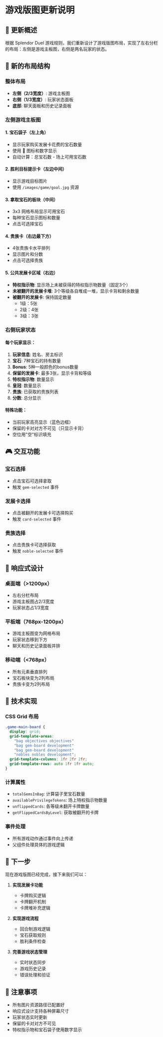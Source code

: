 # 游戏版图更新说明

## 🎯 更新概述

根据 Splendor Duel 游戏规则，我们重新设计了游戏版图布局，实现了左右分栏的布局：左侧是游戏主板图，右侧是两名玩家的状态。

## 🔄 新的布局结构

### 整体布局
- **左侧（2/3宽度）**: 游戏主板图
- **右侧（1/3宽度）**: 玩家状态面板
- **底部**: 聊天面板和历史记录面板

### 左侧游戏主板图

#### 1. 宝石袋子（左上角）
- 显示玩家购买发展卡花费的宝石数量
- 使用 💎 图标和数字显示
- 自动计算：总宝石数 - 场上可用宝石数

#### 2. 胜利目标提示卡（左边中间）
- 显示游戏目标图片
- 使用 `/images/game/goal.jpg` 资源

#### 3. 拿取宝石的板块（中间）
- 3x3 网格布局显示可用宝石
- 每种宝石显示图标和数量
- 点击可选择宝石

#### 4. 贵族卡（右边最下方）
- 4张贵族卡水平排列
- 显示图片和分数
- 点击可选择贵族

#### 5. 公共发展卡区域（右边）
- **特权指示物**: 显示场上未被获得的特权指示物数量（固定3个）
- **未被翻开的发展卡堆**: 3个等级各自堆成一堆，显示卡背和剩余数量
- **被翻开的发展卡**: 保持固定数量
  - 1级：5张
  - 2级：4张
  - 3级：3张

### 右侧玩家状态

#### 每个玩家显示：
1. **玩家信息**: 姓名、房主标识
2. **宝石**: 7种宝石的持有数量
3. **Bonus**: 5种一般颜色的bonus数量
4. **保留的发展卡**: 最多3张，显示卡背和等级
5. **特权指示物**: 数量显示
6. **皇冠**: 数量显示
7. **贵族**: 已获取的贵族列表
8. **分数**: 总分显示

#### 特殊功能：
- 当前玩家高亮显示（蓝色边框）
- 保留的卡对对方不可见（只显示卡背）
- 空位用"空"标识填充

## 🎮 交互功能

### 宝石选择
- 点击宝石可选择拿取
- 触发 `gem-selected` 事件

### 发展卡选择
- 点击被翻开的发展卡可选择购买
- 触发 `card-selected` 事件

### 贵族选择
- 点击贵族卡可选择获取
- 触发 `noble-selected` 事件

## 📱 响应式设计

### 桌面端（>1200px）
- 左右分栏布局
- 游戏主板图占2/3宽度
- 玩家状态占1/3宽度

### 平板端（768px-1200px）
- 游戏主板图变为网格布局
- 玩家状态移到下方
- 聊天和历史记录面板并排

### 移动端（<768px）
- 所有元素垂直排列
- 宝石板块变为2列布局
- 贵族卡变为2列布局

## 🔧 技术实现

### CSS Grid 布局
```css
.game-main-board {
  display: grid;
  grid-template-areas: 
    "bag objectives objectives"
    "bag gem-board development"
    "bag gem-board development"
    "nobles nobles development";
  grid-template-columns: 1fr 2fr 2fr;
  grid-template-rows: auto 1fr 1fr auto;
}
```

### 计算属性
- `totalGemsInBag`: 计算袋子里宝石数量
- `availablePrivilegeTokens`: 场上特权指示物数量
- `unflippedCards`: 各等级未翻开卡牌数量
- `getFlippedCardsByLevel`: 获取被翻开的卡牌

### 事件处理
- 所有游戏动作通过事件向上传递
- 父组件处理具体的游戏逻辑

## 🚀 下一步

现在游戏版图已经完成，接下来我们可以：

1. **实现发展卡功能**
   - 卡牌购买逻辑
   - 卡牌翻开机制
   - 卡牌堆补充逻辑

2. **实现游戏流程**
   - 回合制游戏逻辑
   - 宝石获取规则
   - 胜利条件检查

3. **完善游戏状态管理**
   - 实时状态同步
   - 游戏历史记录
   - 错误处理和验证

## 📝 注意事项

- 所有图片资源路径已配置好
- 响应式设计支持各种屏幕尺寸
- 玩家状态实时更新
- 保留的卡对对方不可见
- 特权指示物和宝石袋子使用数字显示
